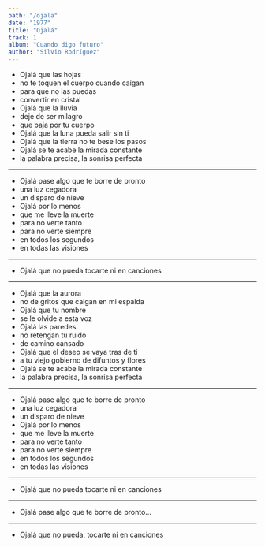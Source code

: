 ```yaml
---
path: "/ojala"
date: "1977"
title: "Ojalá"
track: 1
album: "Cuando digo futuro"
author: "Silvio Rodríguez"
---
```



- Ojalá que las hojas
- no te toquen el cuerpo cuando caigan
- para que no las puedas
- convertir en cristal
- Ojalá que la lluvia
- deje de ser milagro
- que baja por tu cuerpo
- Ojalá que la luna pueda salir sin ti
- Ojalá que la tierra no te bese los pasos
- Ojalá se te acabe la mirada constante
- la palabra precisa, la sonrisa perfecta

---

- Ojalá pase algo que te borre de pronto
- una luz cegadora
- un disparo de nieve
- Ojalá por lo menos
- que me lleve la muerte
- para no verte tanto
- para no verte siempre
- en todos los segundos
- en todas las visiones

---

- Ojalá que no pueda tocarte ni en canciones

---

- Ojalá que la aurora
- no de gritos que caigan en mi espalda
- Ojalá que tu nombre
- se le olvide a esta voz
- Ojalá las paredes
- no retengan tu ruido
- de camino cansado
- Ojalá que el deseo se vaya tras de ti
- a tu viejo gobierno de difuntos y flores
- Ojalá se te acabe la mirada constante
- la palabra precisa, la sonrisa perfecta

---

- Ojalá pase algo que te borre de pronto
- una luz cegadora
- un disparo de nieve
- Ojalá por lo menos
- que me lleve la muerte
- para no verte tanto
- para no verte siempre
- en todos los segundos
- en todas las visiones

---

- Ojalá que no pueda tocarte ni en canciones

---

- Ojalá pase algo que te borre de pronto...

---

- Ojalá que no pueda, tocarte ni en canciones
